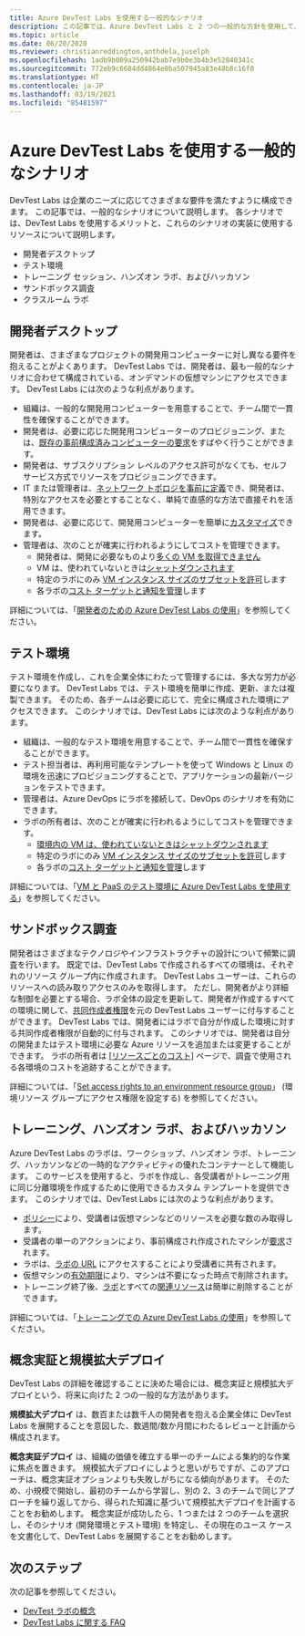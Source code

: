 ```yaml
---
title: Azure DevTest Labs を使用する一般的なシナリオ
description: この記事では、Azure DevTest Labs と 2 つの一般的な方針を使用して、組織でサービスの使用を開始するための主要なシナリオを提供します。
ms.topic: article
ms.date: 06/20/2020
ms.reviewer: christianreddington,anthdela,juselph
ms.openlocfilehash: 1adb9b009a250942bab7e9b0e3b4b3e52840341c
ms.sourcegitcommit: 772eb9c6684dd4864e0ba507945a83e48b8c16f0
ms.translationtype: HT
ms.contentlocale: ja-JP
ms.lasthandoff: 03/19/2021
ms.locfileid: "85481597"
---
```

# <a name="popular-scenarios-for-using-azure-devtest-labs"></a>Azure DevTest Labs を使用する一般的なシナリオ
DevTest Labs は企業のニーズに応じてさまざまな要件を満たすように構成できます。  この記事では、一般的なシナリオについて説明します。 各シナリオでは、DevTest Labs を使用するメリットと、これらのシナリオの実装に使用するリソースについて説明します。  

- 開発者デスクトップ
- テスト環境
- トレーニング セッション、ハンズオン ラボ、およびハッカソン
- サンドボックス調査
- クラスルーム ラボ

## <a name="developer-desktops"></a>開発者デスクトップ
開発者は、さまざまなプロジェクトの開発用コンピューターに対し異なる要件を抱えることがよくあります。 DevTest Labs では、開発者は、最も一般的なシナリオに合わせて構成されている、オンデマンドの仮想マシンにアクセスできます。 DevTest Labs には次のような利点があります。

- 組織は、一般的な開発用コンピューターを用意することで、チーム間で一貫性を確保することができます。
- 開発者は、必要に応じた開発用コンピューターのプロビジョニング、または、[既存の事前構成済みコンピューターの要求](devtest-lab-add-claimable-vm.md)をすばやく行うことができます。
- 開発者は、サブスクリプション レベルのアクセス許可がなくても、セルフ サービス方式でリソースをプロビジョニングできます。
- IT または管理者は、[ネットワーク トポロジを事前に定義](devtest-lab-configure-vnet.md)でき、開発者は、特別なアクセスを必要とすることなく、単純で直感的な方法で直接それを活用できます。
- 開発者は、必要に応じて、開発用コンピューターを簡単に[カスタマイズ](devtest-lab-add-vm.md#add-an-existing-artifact-to-a-vm)できます。
- 管理者は、次のことが確実に行われるようにしてコストを管理できます。
    - 開発者は、開発に必要なものより[多くの VM を取得できません](devtest-lab-set-lab-policy.md#set-virtual-machines-per-user)
    - VM は、使われていないときは[シャットダウンされます](devtest-lab-set-lab-policy.md#set-auto-shutdown)
    - 特定のラボにのみ [VM インスタンス サイズのサブセットを許可](devtest-lab-set-lab-policy.md#set-allowed-virtual-machine-sizes)します
    - 各ラボの[コスト ターゲットと通知を管理](devtest-lab-configure-cost-management.md)します

詳細については、「[開発者のための Azure DevTest Labs の使用](devtest-lab-developer-lab.md)」を参照してください。 

## <a name="test-environments"></a>テスト環境
テスト環境を作成し、これを企業全体にわたって管理するには、多大な労力が必要になります。 DevTest Labs では、テスト環境を簡単に作成、更新、または複製できます。 そのため、各チームは必要に応じて、完全に構成された環境にアクセスできます。 このシナリオでは、DevTest Labs には次のような利点があります。

- 組織は、一般的なテスト環境を用意することで、チーム間で一貫性を確保することができます。
- テスト担当者は、再利用可能なテンプレートを使って Windows と Linux の環境を迅速にプロビジョニングすることで、アプリケーションの最新バージョンをテストできます。
- 管理者は、Azure DevOps にラボを接続して、DevOps のシナリオを有効にできます。
- ラボの所有者は、次のことが確実に行われるようにしてコストを管理できます。
    - [環境内の VM は、使われていないときはシャットダウンされます](devtest-lab-set-lab-policy.md#set-auto-shutdown)
    - 特定のラボにのみ [VM インスタンス サイズのサブセットを許可](devtest-lab-set-lab-policy.md#set-allowed-virtual-machine-sizes)します
    - 各ラボの[コスト ターゲットと通知を管理](devtest-lab-configure-cost-management.md)します

詳細については、「[VM と PaaS のテスト環境に Azure DevTest Labs を使用する](devtest-lab-test-env.md)」を参照してください。

## <a name="sandboxed-investigations"></a>サンドボックス調査
開発者はさまざまなテクノロジやインフラストラクチャの設計について頻繁に調査を行います。 既定では、DevTest Labs で作成されるすべての環境は、それぞれのリソース グループ内に作成されます。 DevTest Labs ユーザーは、これらのリソースへの読み取りアクセスのみを取得します。 ただし、開発者がより詳細な制御を必要とする場合、ラボ全体の設定を更新して、開発者が作成するすべての環境に関して、[共同作成者権限](https://azure.microsoft.com/updates/azure-devtest-labs-view-and-set-access-rights-to-an-environment-rg/)を元の DevTest Labs ユーザーに付与することができます。  DevTest Labs では、開発者にはラボで自分が作成した環境に対する共同作成者権限が自動的に付与されます。  このシナリオでは、開発者は自分の開発またはテスト環境に必要な Azure リソースを追加または変更することができます。 ラボの所有者は [[リソースごとのコスト]](devtest-lab-configure-cost-management.md#view-cost-by-resource) ページで、調査で使用される各環境のコストを追跡することができます。

詳細については、「[Set access rights to an environment resource group](https://aka.ms/dtl-sandbox)」 (環境リソース グループにアクセス権限を設定する) を参照してください。

## <a name="trainings-hands-on-labs-and-hackathons"></a>トレーニング、ハンズオン ラボ、およびハッカソン 
Azure DevTest Labs のラボは、ワークショップ、ハンズオン ラボ、トレーニング、ハッカソンなどの一時的なアクティビティの優れたコンテナーとして機能します。  このサービスを使用すると、ラボを作成し、各受講者がトレーニング用に同じ分離環境を作成するために使用できるカスタム テンプレートを提供できます。 このシナリオでは、DevTest Labs には次のような利点があります。

- [ポリシー](devtest-lab-set-lab-policy.md)により、受講者は仮想マシンなどのリソースを必要な数のみ取得します。
- 受講者の単一のアクションにより、事前構成され作成されたマシンが[要求](devtest-lab-add-claimable-vm.md)されます。
- ラボは、[ラボの URL](devtest-lab-faq.md#how-do-i-share-a-direct-link-to-my-lab) にアクセスすることにより受講者に共有されます。
- 仮想マシンの[有効期限](devtest-lab-add-vm.md#steps-to-add-a-vm-to-a-lab-in-azure-devtest-labs)により、マシンは不要になった時点で削除されます。
- トレーニング終了後、[ラボ](devtest-lab-delete-lab-vm.md#delete-a-lab)とすべての[関連リソース](devtest-lab-faq.md#how-do-i-automate-the-process-of-deleting-all-the-vms-in-my-lab)は簡単に削除することができます。

詳細については、「[トレーニングでの Azure DevTest Labs の使用](devtest-lab-training-lab.md)」を参照してください。  

## <a name="proof-of-concept-vs-scaled-deployment"></a>概念実証と規模拡大デプロイ
DevTest Labs の詳細を確認することに決めた場合には、概念実証と規模拡大デプロイという、将来に向けた 2 つの一般的な方法があります。  

**規模拡大デプロイ** は、数百または数千人の開発者を抱える企業全体に DevTest Labs を展開することを意図した、数週間/数か月間にわたるレビューと計画から構成されます。

**概念実証デプロイ** は、組織の価値を確立する単一のチームによる集約的な作業に焦点を置きます。 規模拡大デプロイにしようと思いがちですが、このアプローチは、概念実証オプションよりも失敗しがちになる傾向があります。 そのため、小規模で開始し、最初のチームから学習し、別の 2、3 のチームで同じアプローチを繰り返してから、得られた知識に基づいて規模拡大デプロイを計画することをお勧めします。 概念実証が成功したら、1 つまたは 2 つのチームを選択し、そのシナリオ (開発環境とテスト環境) を特定し、その現在のユース ケースを文書化して、DevTest Labs を展開することをお勧めします。

## <a name="next-steps"></a>次のステップ
次の記事を参照してください。

- [DevTest ラボの概念](devtest-lab-concepts.md)
- [DevTest Labs に関する FAQ](devtest-lab-faq.md)

